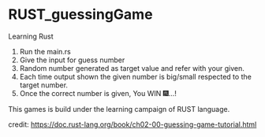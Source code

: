 # RUST_guessingGame

Learning Rust

1. Run the main.rs
2. Give the input for guess number
3. Random number generated as target value and refer with your given.
4. Each time output shown the given number is big/small respected to the target number.
5. Once the correct number is given, You WIN 🎆...!

This games is build under the learning campaign of RUST language.

credit:
https://doc.rust-lang.org/book/ch02-00-guessing-game-tutorial.html
